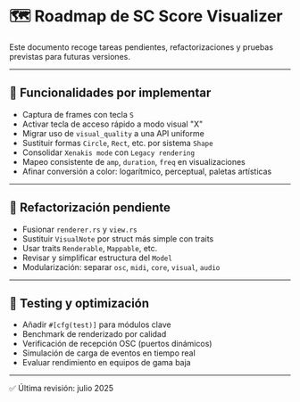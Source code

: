 # 🗺️ Roadmap de SC Score Visualizer

Este documento recoge tareas pendientes, refactorizaciones y pruebas previstas para futuras versiones.

---

## 🎯 Funcionalidades por implementar

- Captura de frames con tecla `S`
- Activar tecla de acceso rápido a modo visual "X"
- Migrar uso de `visual_quality` a una API uniforme
- Sustituir formas `Circle`, `Rect`, etc. por sistema `Shape`
- Consolidar `Xenakis mode` con `Legacy rendering`
- Mapeo consistente de `amp`, `duration`, `freq` en visualizaciones
- Afinar conversión a color: logarítmico, perceptual, paletas artísticas

---

## 🔧 Refactorización pendiente

- Fusionar `renderer.rs` y `view.rs`
- Sustituir `VisualNote` por struct más simple con traits
- Usar traits `Renderable`, `Mappable`, etc.
- Revisar y simplificar estructura del `Model`
- Modularización: separar `osc`, `midi`, `core`, `visual`, `audio`

---

## 🧪 Testing y optimización

- Añadir `#[cfg(test)]` para módulos clave
- Benchmark de renderizado por calidad
- Verificación de recepción OSC (puertos dinámicos)
- Simulación de carga de eventos en tiempo real
- Evaluar rendimiento en equipos de gama baja

---

✅ Última revisión: julio 2025

